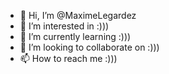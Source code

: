 - 👋 Hi, I’m @MaximeLegardez
- 👀 I’m interested in :)))
- 🌱 I’m currently learning :)))
- 💞️ I’m looking to collaborate on :)))
- 📫 How to reach me :)))

<!---
MaximeLegardez/MaximeLegardez is a ✨ special ✨ repository because its `README.md` (this file) appears on your GitHub profile.
You can click the Preview link to take a look at your changes.
--->
